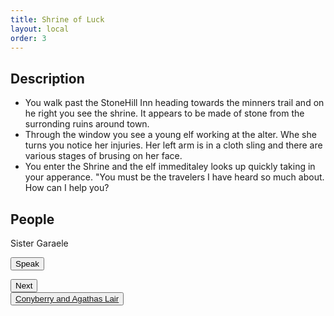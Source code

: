 ```yaml
---
title: Shrine of Luck
layout: local
order: 3
---
```

<div class="w3-half">
<h2>Description</h2>
  <ul>
<li>You walk past the StoneHill Inn heading towards the minners trail and on he right you see the shrine. 
It appears to be made of stone from the surronding ruins around town.</li>
    <li>Through the window you see a young elf working at the alter. Whe she turns you notice her injuries. 
Her left arm is in a cloth sling and there are various stages of brusing on her face.</li>
    <li>You enter the Shrine and the elf immeditaley looks up quickly taking in your apperance. "You must be the travelers I have heard so much about.
      How can I help you?</li>
  </ul>
</div>
<div class="w3-half">
<h2>People</h2>
<p>Sister Garaele</p>
  <button id="speak"> Speak </button>
  <p id="said"></p>
  <button id="next">Next</button>
  <div id="extra">
    <button id="conyberry" class="w3-button w3-round w3-lime"><a href="travel.html">Conyberry and Agathas Lair</a></button>
  </div>
</div>
<script>
  $("document").ready(function(){
    $("#speak").click(function(){
      let first = "She leads you past the shrine and into the back hall it has a curain seperating it from the main room and upon entering you notice that it is crammed packed with relics and other objects with a small walking path leading to a door. When opened the door leads to a small yard. Chickens are running around trying to catch worms and other bugs that live in the grass. Her home is a small cottage tucked into the corner of the yard. She welcomes you in to a small room with a open door way straight ahead and a closed door on the right. She invites you to sit at the chairs around the table to the left.'Welcome to my home. Please take a seat while I put water on for tea. Oh my name is Sister Garaele'. She walkes through the open door way and there is the clear sound of water being put into a kettel and rummaging in a cuppord."
      $("#said").html(first)
    });
  });
</script>
<script> 
  let count = 0;
      const conversation = [
        {key: 1, 
         quote: "She enters the room bringing tea in to you with a plate of biscuts and jam. 'So I hear that you are travelers that have saved Sildar Hallwinter,and saved the captives from the redbrand hideout.'"
        }, {
          key: 2, 
          quote: "I am a part of a rather secerative group called the Harpers we advocating for equality and oppose the abuse of power and protect the weak the poor and the oppresed. I am hoping to get rid of the redbrands all together in Phanalin but for now I must continue my orders."
        }, {
         key: 3, 
         quote: "You might notice that I am a littel under the weather. I was given the task of tracking down a banshee named Agatha to get information on a spellbook for my superiors." 
        }, {
          key: 4, 
          quote: "She is supposed to persuade a Banshee named Agatha to answer a question about a spell book. We need to know the books location and also any information regaurding its owner Bowgentle. Acoording to rumor Agatha will appear to only those that she deems worthy and who bring a gift that pleases her. Unfortunatley she did not appear to be when I was in her lair and then a group of Ghouls appeared. Luckily I was able to escape and make it back to town. I would like for you to take on this quest. I have this. (she pulls out a beautiful bejeweled silver comb) and I can give you three healing potions as payment. I will give you these before your quest so that they might aid you if needed."
        }
      ];
  $("document").ready(function(){
    $("#next").click(function(){
      let number = count
      let text = conversation[number].quote
      count = count + 1
      $("#said").html(text)
    });
    $("#conyberry").click(function(){
    });
  });
</script>
      
      

